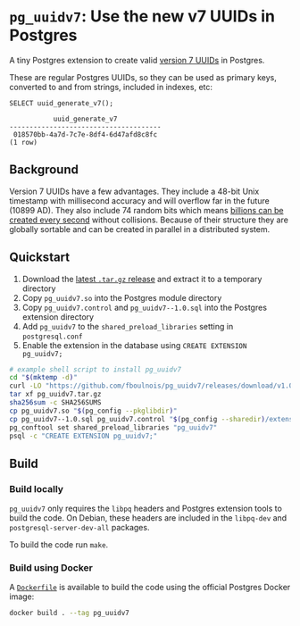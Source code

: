 # `pg_uuidv7`: Use the new v7 UUIDs in Postgres

A tiny Postgres extension to create valid [version 7 UUIDs](https://www.ietf.org/archive/id/draft-ietf-uuidrev-rfc4122bis-00.html#name-uuid-version-7)
in Postgres.

These are regular Postgres UUIDs, so they can be used as primary keys, converted
to and from strings, included in indexes, etc:

```
SELECT uuid_generate_v7();

           uuid_generate_v7           
--------------------------------------
 018570bb-4a7d-7c7e-8df4-6d47afd8c8fc
(1 row)
```

## Background

Version 7 UUIDs have a few advantages. They include a 48-bit Unix timestamp with
millisecond accuracy and will overflow far in the future (10899 AD). They also
include 74 random bits which means [billions can be created every second](https://en.wikipedia.org/wiki/Birthday_problem#Probability_table)
without collisions. Because of their structure they are globally sortable and
can be created in parallel in a distributed system.

## Quickstart

1. Download the [latest `.tar.gz` release](https://github.com/fboulnois/pg_uuidv7/releases)
and extract it to a temporary directory
2. Copy `pg_uuidv7.so` into the Postgres module directory
3. Copy `pg_uuidv7.control` and `pg_uuidv7--1.0.sql` into the Postgres extension
directory
4. Add `pg_uuidv7` to the `shared_preload_libraries` setting in `postgresql.conf`
5. Enable the extension in the database using `CREATE EXTENSION pg_uuidv7;`

```sh
# example shell script to install pg_uuidv7
cd "$(mktemp -d)"
curl -LO "https://github.com/fboulnois/pg_uuidv7/releases/download/v1.0.0/{pg_uuidv7.tar.gz,SHA256SUMS}"
tar xf pg_uuidv7.tar.gz
sha256sum -c SHA256SUMS
cp pg_uuidv7.so "$(pg_config --pkglibdir)"
cp pg_uuidv7--1.0.sql pg_uuidv7.control "$(pg_config --sharedir)/extension"
pg_conftool set shared_preload_libraries "pg_uuidv7"
psql -c "CREATE EXTENSION pg_uuidv7;"
```

## Build

### Build locally

`pg_uuidv7` only requires the `libpq` headers and Postgres extension tools to
build the code. On Debian, these headers are included in the `libpq-dev` and
`postgresql-server-dev-all` packages.

To build the code run `make`.

### Build using Docker

A [`Dockerfile`](Dockerfile) is available to build the code using the official
Postgres Docker image:

```sh
docker build . --tag pg_uuidv7
```
